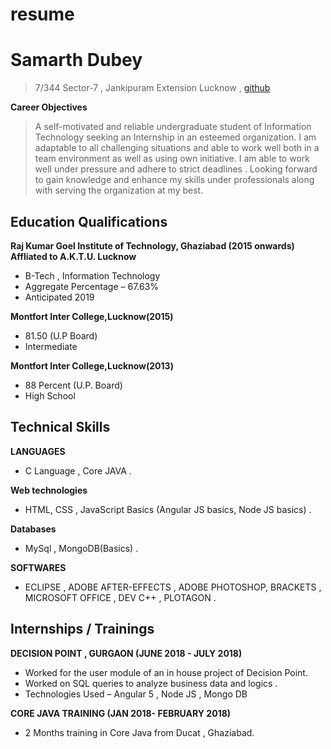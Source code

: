 # resume
# Samarth Dubey
>7/344 Sector-7 , Jankipuram Extension Lucknow , [github](github.com/samarthdubey5)

**Career Objectives**
>A self-motivated and reliable undergraduate student of Information Technology seeking an Internship in an
esteemed organization. I am adaptable to all challenging situations and able to work well both in a team
environment as well as using own initiative. I am able to work well under pressure and adhere to strict
deadlines . Looking forward to gain knowledge and enhance my skills under professionals along with serving
the organization at my best.

## Education Qualifications
**Raj Kumar Goel Institute of Technology, Ghaziabad (2015 onwards)**  
__Affliated to A.K.T.U. Lucknow__
- B-Tech , Information Technology
- Aggregate Percentage – 67.63%
- Anticipated 2019 

**Montfort Inter College,Lucknow(2015)**
- 81.50 (U.P Board)
- Intermediate  

**Montfort Inter College,Lucknow(2013)**
- 88 Percent (U.P. Board)
- High School
 
## Technical Skills
 
**LANGUAGES**
- C Language , Core JAVA .  

**Web technologies**
- HTML, CSS , JavaScript Basics (Angular JS basics, Node JS basics) .  

**Databases**
- MySql , MongoDB(Basics) . 

**SOFTWARES**
- ECLIPSE , ADOBE AFTER-EFFECTS , ADOBE PHOTOSHOP, BRACKETS , MICROSOFT OFFICE , DEV C++ ,
PLOTAGON .

## Internships / Trainings ##

**DECISION POINT , GURGAON (JUNE 2018 - JULY 2018)**
- Worked for the user module of an in house project of Decision Point.
- Worked on SQL queries to analyze business data and logics .
- Technologies Used – Angular 5 , Node JS , Mongo DB

**CORE JAVA TRAINING (JAN 2018- FEBRUARY 2018)**
- 2 Months training in Core Java from Ducat , Ghaziabad.
